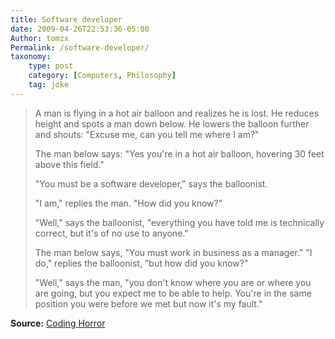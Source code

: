 ```yaml
---
title: Software developer
date: 2009-04-26T22:53:36-05:00
Author: tomzx
Permalink: /software-developer/
taxonomy:
    type: post
    category: [Computers, Philosophy]
    tag: joke
---
```


> A man is flying in a hot air balloon and realizes he is lost. He reduces height and spots a man down below. He lowers the balloon further and shouts: "Excuse me, can you tell me where I am?"
> 
> The man below says: "Yes you're in a hot air balloon, hovering 30 feet above this field."
> 
> "You must be a software developer," says the balloonist.
> 
> "I am," replies the man. "How did you know?"
> 
> "Well," says the balloonist, "everything you have told me is technically correct, but it's of no use to anyone."
> 
> The man below says, "You must work in business as a manager." "I do," replies the balloonist, "but how did you know?"
> 
> "Well," says the man, "you don't know where you are or where you are going, but you expect me to be able to help. You're in the same position you were before we met but now it's my fault." 

**Source:** [Coding Horror][1]

 [1]: http://www.codinghorror.com/blog/archives/000230.html
